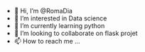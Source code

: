 - 👋 Hi, I’m @RomaDia
- 👀 I’m interested in Data science
- 🌱 I’m currently learning python
- 💞️ I’m looking to collaborate on flask projet
- 📫 How to reach me ...

<!---
RomaDia/RomaDia is a ✨ special ✨ repository because its `README.md` (this file) appears on your GitHub profile.
You can click the Preview link to take a look at your changes.
--->
